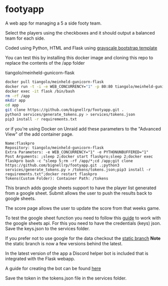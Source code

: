 # footyapp

A web app for managing a 5 a side footy team.

Select the players using the checkboxes and it should output a balanced team
for each side.

Coded using Python, HTML and Flask using
[grayscale bootstrap template](https://startbootstrap.com/theme/grayscale)

You can test this by installing this docker image and cloning this repo to
replace the contents of the /app folder

tiangolo/meinheld-gunicorn-flask

```bash
docker pull tiangolo/meinheld-gunicorn-flask
docker run -t -i -e WEB_CONCURRENCY="1" -p 80:80 tiangolo/meinheld-gunicorn-flask
docker exec -it flask /bin/bash
rm -rf /app
mkdir app
cd app
git clone https://github.com/bignellrp/footyapp.git .
python3 services/generate_tokens.py > services/tokens.json
pip3 install -r requirements.txt
```

or if you're using Docker on Unraid add these parameters to the "Advanced View" of the add container page.

```
Name:flaskpro
Repository: tiangolo/meinheld-gunicorn-flask
Extra Parameters: -e WEB_CONCURRENCY="1" -e PYTHONUNBUFFERED="1"
Post Arguments: ;sleep 2;docker start flaskpro;sleep 2;docker exec flaskpro bash -c "sleep 5;rm -rf /app/*;cd /app;git clone https://github.com/bignellrp/footyapp.git .;python3 services/generate_tokens.py > /tokens/tokens.json;pip3 install -r requirements.txt";docker restart flaskpro
Tokens(Custom Folder): Container Path: /tokens
```

This branch adds google sheets support to have the player list generated from a
google sheet. Submit allows the user to push the results back to google sheets. 

The score page allows the user to update the score from that weeks game.

To test the google sheet function you need to follow this
[guide](https://www.youtube.com/watch?v=4ssigWmExak)
to work with the google sheets api. For this you need to have the credentials (keys)
json. Save the keys.json to the services folder.

If you prefer not to use google for the data checkout the [static branch](https://github.com/bignellrp/footyapp/tree/static) **Note** the static branch is now a few versions behind the latest.

In the latest version of the app a Discord helper bot is included that is integrated with the Flask webapp.

A guide for creating the bot can be found [here](https://discordpy.readthedocs.io/en/stable/discord.html)

Save the token in the tokens.json file in the services folder.